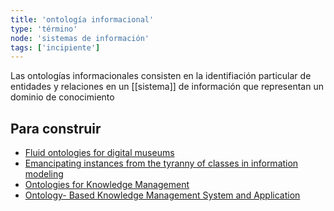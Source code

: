 ```yaml
---
title: 'ontología informacional'
type: 'término'
node: 'sistemas de información'
tags: ['incipiente']
---
```


Las ontologías informacionales consisten en la identifiación particular de entidades y relaciones en un [[sistema]] de información que representan un dominio de conocimiento

## Para construir

- [Fluid ontologies for digital museums](https://www.academia.edu/9497288/Fluid_Ontologies_for_Digital_Museums)
- [Emancipating instances from the tyranny of classes in information modeling](https://dl.acm.org/doi/abs/10.1145/357775.357778)
- [Ontologies for Knowledge Management](https://www.researchgate.net/publication/227024351_Ontologies_for_Knowledge_Management)
- [Ontology- Based Knowledge Management System and Application](https://www.researchgate.net/publication/271608421_Ontology-_Based_Knowledge_Management_System_and_Application)